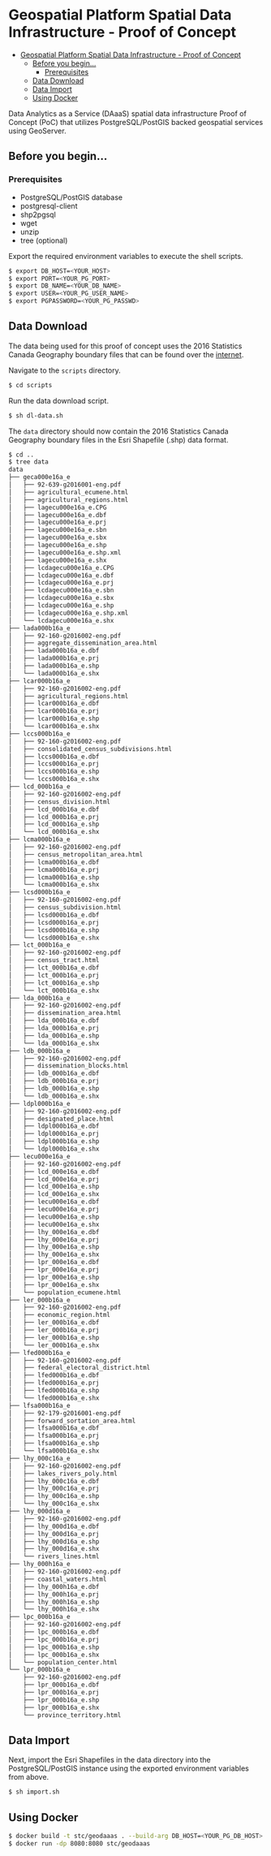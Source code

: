 # Geospatial Platform Spatial Data Infrastructure - Proof of Concept

- [Geospatial Platform Spatial Data Infrastructure - Proof of Concept](#geospatial-platform-spatial-data-infrastructure---proof-of-concept)
  * [Before you begin...](#before-you-begin)
    + [Prerequisites](#prerequisites)
  * [Data Download](#data-download)
  * [Data Import](#data-import)
  * [Using Docker](#using-docker)

Data Analytics as a Service (DAaaS) spatial data infrastructure Proof of Concept (PoC)  that utilizes PostgreSQL/PostGIS backed geospatial services using GeoServer.

## Before you begin...

### Prerequisites
* PostgreSQL/PostGIS database
* postgresql-client
* shp2pgsql
* wget
* unzip
* tree (optional)

Export the required environment variables to execute the shell scripts.

```sh
$ export DB_HOST=<YOUR_HOST>
$ export PORT=<YOUR_PG_PORT>
$ export DB_NAME=<YOUR_DB_NAME>
$ export USER=<YOUR_PG_USER_NAME>
$ export PGPASSWORD=<YOUR_PG_PASSWD>
```

## Data Download

The data being used for this proof of concept uses the 2016 Statistics Canada Geography boundary files that can be found over the [internet](https://www12.statcan.gc.ca/census-recensement/2011/geo/bound-limit/bound-limit-2016-eng.cfm).

Navigate to the `scripts` directory.

```sh
$ cd scripts
```

Run the data download script.

```sh
$ sh dl-data.sh
```

The `data` directory should now contain the 2016 Statistics Canada Geography boundary files in the Esri Shapefile (.shp) data format.

```sh
$ cd ..
$ tree data
data
├── geca000e16a_e
│   ├── 92-639-g2016001-eng.pdf
│   ├── agricultural_ecumene.html
│   ├── agricultural_regions.html
│   ├── lagecu000e16a_e.CPG
│   ├── lagecu000e16a_e.dbf
│   ├── lagecu000e16a_e.prj
│   ├── lagecu000e16a_e.sbn
│   ├── lagecu000e16a_e.sbx
│   ├── lagecu000e16a_e.shp
│   ├── lagecu000e16a_e.shp.xml
│   ├── lagecu000e16a_e.shx
│   ├── lcdagecu000e16a_e.CPG
│   ├── lcdagecu000e16a_e.dbf
│   ├── lcdagecu000e16a_e.prj
│   ├── lcdagecu000e16a_e.sbn
│   ├── lcdagecu000e16a_e.sbx
│   ├── lcdagecu000e16a_e.shp
│   ├── lcdagecu000e16a_e.shp.xml
│   └── lcdagecu000e16a_e.shx
├── lada000b16a_e
│   ├── 92-160-g2016002-eng.pdf
│   ├── aggregate_dissemination_area.html
│   ├── lada000b16a_e.dbf
│   ├── lada000b16a_e.prj
│   ├── lada000b16a_e.shp
│   └── lada000b16a_e.shx
├── lcar000b16a_e
│   ├── 92-160-g2016002-eng.pdf
│   ├── agricultural_regions.html
│   ├── lcar000b16a_e.dbf
│   ├── lcar000b16a_e.prj
│   ├── lcar000b16a_e.shp
│   └── lcar000b16a_e.shx
├── lccs000b16a_e
│   ├── 92-160-g2016002-eng.pdf
│   ├── consolidated_census_subdivisions.html
│   ├── lccs000b16a_e.dbf
│   ├── lccs000b16a_e.prj
│   ├── lccs000b16a_e.shp
│   └── lccs000b16a_e.shx
├── lcd_000b16a_e
│   ├── 92-160-g2016002-eng.pdf
│   ├── census_division.html
│   ├── lcd_000b16a_e.dbf
│   ├── lcd_000b16a_e.prj
│   ├── lcd_000b16a_e.shp
│   └── lcd_000b16a_e.shx
├── lcma000b16a_e
│   ├── 92-160-g2016002-eng.pdf
│   ├── census_metropolitan_area.html
│   ├── lcma000b16a_e.dbf
│   ├── lcma000b16a_e.prj
│   ├── lcma000b16a_e.shp
│   └── lcma000b16a_e.shx
├── lcsd000b16a_e
│   ├── 92-160-g2016002-eng.pdf
│   ├── census_subdivision.html
│   ├── lcsd000b16a_e.dbf
│   ├── lcsd000b16a_e.prj
│   ├── lcsd000b16a_e.shp
│   └── lcsd000b16a_e.shx
├── lct_000b16a_e
│   ├── 92-160-g2016002-eng.pdf
│   ├── census_tract.html
│   ├── lct_000b16a_e.dbf
│   ├── lct_000b16a_e.prj
│   ├── lct_000b16a_e.shp
│   └── lct_000b16a_e.shx
├── lda_000b16a_e
│   ├── 92-160-g2016002-eng.pdf
│   ├── dissemination_area.html
│   ├── lda_000b16a_e.dbf
│   ├── lda_000b16a_e.prj
│   ├── lda_000b16a_e.shp
│   └── lda_000b16a_e.shx
├── ldb_000b16a_e
│   ├── 92-160-g2016002-eng.pdf
│   ├── dissemination_blocks.html
│   ├── ldb_000b16a_e.dbf
│   ├── ldb_000b16a_e.prj
│   ├── ldb_000b16a_e.shp
│   └── ldb_000b16a_e.shx
├── ldpl000b16a_e
│   ├── 92-160-g2016002-eng.pdf
│   ├── designated_place.html
│   ├── ldpl000b16a_e.dbf
│   ├── ldpl000b16a_e.prj
│   ├── ldpl000b16a_e.shp
│   └── ldpl000b16a_e.shx
├── lecu000e16a_e
│   ├── 92-160-g2016002-eng.pdf
│   ├── lcd_000e16a_e.dbf
│   ├── lcd_000e16a_e.prj
│   ├── lcd_000e16a_e.shp
│   ├── lcd_000e16a_e.shx
│   ├── lecu000e16a_e.dbf
│   ├── lecu000e16a_e.prj
│   ├── lecu000e16a_e.shp
│   ├── lecu000e16a_e.shx
│   ├── lhy_000e16a_e.dbf
│   ├── lhy_000e16a_e.prj
│   ├── lhy_000e16a_e.shp
│   ├── lhy_000e16a_e.shx
│   ├── lpr_000e16a_e.dbf
│   ├── lpr_000e16a_e.prj
│   ├── lpr_000e16a_e.shp
│   ├── lpr_000e16a_e.shx
│   └── population_ecumene.html
├── ler_000b16a_e
│   ├── 92-160-g2016002-eng.pdf
│   ├── economic_region.html
│   ├── ler_000b16a_e.dbf
│   ├── ler_000b16a_e.prj
│   ├── ler_000b16a_e.shp
│   └── ler_000b16a_e.shx
├── lfed000b16a_e
│   ├── 92-160-g2016002-eng.pdf
│   ├── federal_electoral_district.html
│   ├── lfed000b16a_e.dbf
│   ├── lfed000b16a_e.prj
│   ├── lfed000b16a_e.shp
│   └── lfed000b16a_e.shx
├── lfsa000b16a_e
│   ├── 92-179-g2016001-eng.pdf
│   ├── forward_sortation_area.html
│   ├── lfsa000b16a_e.dbf
│   ├── lfsa000b16a_e.prj
│   ├── lfsa000b16a_e.shp
│   └── lfsa000b16a_e.shx
├── lhy_000c16a_e
│   ├── 92-160-g2016002-eng.pdf
│   ├── lakes_rivers_poly.html
│   ├── lhy_000c16a_e.dbf
│   ├── lhy_000c16a_e.prj
│   ├── lhy_000c16a_e.shp
│   └── lhy_000c16a_e.shx
├── lhy_000d16a_e
│   ├── 92-160-g2016002-eng.pdf
│   ├── lhy_000d16a_e.dbf
│   ├── lhy_000d16a_e.prj
│   ├── lhy_000d16a_e.shp
│   ├── lhy_000d16a_e.shx
│   └── rivers_lines.html
├── lhy_000h16a_e
│   ├── 92-160-g2016002-eng.pdf
│   ├── coastal_waters.html
│   ├── lhy_000h16a_e.dbf
│   ├── lhy_000h16a_e.prj
│   ├── lhy_000h16a_e.shp
│   └── lhy_000h16a_e.shx
├── lpc_000b16a_e
│   ├── 92-160-g2016002-eng.pdf
│   ├── lpc_000b16a_e.dbf
│   ├── lpc_000b16a_e.prj
│   ├── lpc_000b16a_e.shp
│   ├── lpc_000b16a_e.shx
│   └── population_center.html
└── lpr_000b16a_e
    ├── 92-160-g2016002-eng.pdf
    ├── lpr_000b16a_e.dbf
    ├── lpr_000b16a_e.prj
    ├── lpr_000b16a_e.shp
    ├── lpr_000b16a_e.shx
    └── province_territory.html
```

## Data Import

Next, import the Esri Shapefiles in the data directory into the PostgreSQL/PostGIS instance using the exported environment variables from above.

```sh
$ sh import.sh
```

## Using Docker

```sh
$ docker build -t stc/geodaaas . --build-arg DB_HOST=<YOUR_PG_DB_HOST> --build-arg PORT=<YOUR_PG_PORT> --build-arg DB_NAME=<YOUR_PG_DB_NAME> --build-arg USER=<YOUR_PG_USER> --build-arg PGPASSWORD=<YOUR_PG_PASSWD>
$ docker run -dp 8080:8080 stc/geodaaas
```